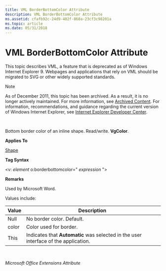 ```yaml
---
title: VML BorderBottomColor Attribute
description: VML BorderBottomColor Attribute
ms.assetid: cfafb92c-24d9-402f-860a-23cf3c98201a
ms.topic: article
ms.date: 05/31/2018
---
```


# VML BorderBottomColor Attribute

This topic describes VML, a feature that is deprecated as of Windows Internet Explorer 9. Webpages and applications that rely on VML should be migrated to SVG or other widely supported standards.

> [!Note]  
> As of December 2011, this topic has been archived. As a result, it is no longer actively maintained. For more information, see [Archived Content](https://docs.microsoft.com/previous-versions/windows/internet-explorer/ie-developer/). For information, recommendations, and guidance regarding the current version of Windows Internet Explorer, see [Internet Explorer Developer Center](https://go.microsoft.com/fwlink/p/?linkid=204313).

 

Bottom border color of an inline shape. Read/write. **VgColor**.

**Applies To**

[Shape](shape-element--vml.md)

**Tag Syntax**

<v: *element* o:borderbottomcolor=" *expression* ">

**Remarks**

Used by Microsoft Word.

Values include:



| Value | Description                                                                         |
|-------|-------------------------------------------------------------------------------------|
| Null  | No border color. Default.                                                           |
| color | Color used for border.                                                              |
| This  | Indicates that **Automatic** was selected in the user interface of the application. |



 

*Microsoft Office Extensions Attribute*

 

 




